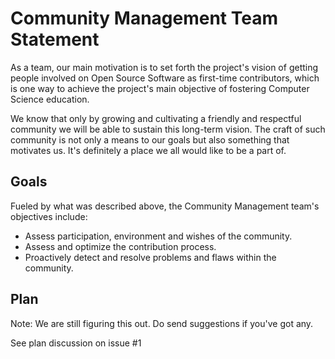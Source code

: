# Community Management Team Statement

As a team, our main motivation is to set forth the project's vision of getting people involved on Open Source Software as first-time contributors, which is one way to achieve the project's main objective of fostering Computer Science education.

We know that only by growing and cultivating a friendly and respectful community we will be able to sustain this long-term vision. The craft of such community is not only a means to our goals but also something that motivates us. It's definitely a place we all would like to be a part of.

## Goals

Fueled by what was described above, the Community Management team's objectives include:

- Assess participation, environment and wishes of the community.
- Assess and optimize the contribution process.
- Proactively detect and resolve problems and flaws within the community.

## Plan

Note: We are still figuring this out. Do send suggestions if you've got any.

See plan discussion on issue #1
